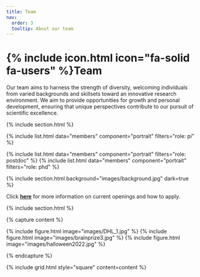```yaml
---
title: Team
nav:
  order: 3
  tooltip: About our team
---
```


# {% include icon.html icon="fa-solid fa-users" %}Team

Our team aims to harness the strength of diversity, welcoming individuals from varied backgrounds and skillsets toward an innovative research environment. We aim to provide opportunities for growth and personal development, ensuring that unique perspectives contribute to our pursuit of scientific excellence.

{% include section.html %}

{% include list.html data="members" component="portrait" filters="role: pi" %}
<!---{% include list.html data="members" component="portrait" filters="role: ra" %}-->
{% include list.html data="members" component="portrait" filters="role: postdoc" %}
{% include list.html data="members" component="portrait" filters="role: phd" %}
<!---{% include list.html data="members" component="portrait" filters="role: undergrad" %}-->
<!---
{% include list.html data="members" component="portrait" filters="role: programmer" %}
{% include list.html data="members" component="portrait" filters="role: mascot" %}
-->

{% include section.html background="images/background.jpg" dark=true %}

Click [**here**](https://cregglab.github.io/recruitment/) for more information on current openings and how to apply. 

{% include section.html %}

{% capture content %}

{% include figure.html image="images/DHL_1.jpg" %}
{% include figure.html image="images/brainprize3.jpg" %}
{% include figure.html image="images/halloween2022.jpg" %}

{% endcapture %}

{% include grid.html style="square" content=content %}
